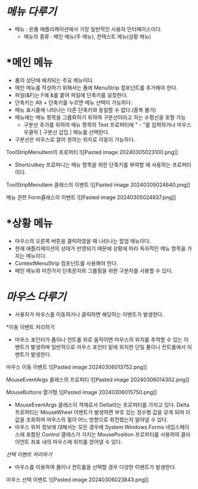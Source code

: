 
# *메뉴 다루기*
- 메뉴 : 윈폼 애플리케이션에서 가장 일반적인 사용자 인터페이스이다.
	- 메뉴의 종류 : 메인 메뉴(주 메뉴), 컨텍스트 메뉴(상황 메뉴)

# *메인 메뉴 
- 폼의 상단에 배치되는 주요 메뉴이다.
- 메인 메뉴를 작성하기 위해서는 폼에 MenuStrip 컴포넌트를 추가해야 한다.
- 파일(&F)는 F에 &를 붙여 파일에 단축키를 설정한다.
- 단축키는 Alt + 단축키를 누르면 메뉴 선택이 가능하다.
- 메뉴 표시줄에 나타나는 다른 단축키와 동일할 수 없다.(중복 불가)
- 메뉴에는 메뉴 항목을 그룹화하기 위하여 구분선이라고 하는 수평선을 포함 가능
	- 구분선 추가를 위하여 메뉴 항목의 Text 프로퍼티에 " - "를 입력하거나 마우스 우클릭 [ 구분선 삽입 ] 메뉴를 선택한다.
- 구분선은 마우스로 끌어 원하는 위치로 이동이 가능하다.

ToolStripMenuItem의 프로퍼티
![[Pasted image 20240305023100.png]]
- Shortcutkey 프로퍼니는 메뉴 항목을 위한 단축키를 부여할 때 사용하는 프로퍼티이다. 

ToolStripMenuItem 클래스의 이벤트
![[Pasted image 20240305024640.png]]

메뉴 관련 Form클래스의 이벤트
![[Pasted image 20240305024937.png]]



# *상황 메뉴
- 마우스의 오른쪽 버튼을 클릭하였을 때 나타나는 팝업 메뉴이다.
- 현재 애플리케이션의 상태가 반영되기 때문에 상황에 따라 독자적인 메뉴 항목을 가지는 메뉴이다.
- ContextMenuStrip 컴포넌트를 사용해야 한다.
- 메인 메뉴와 마찬가지 단축문자와 그룹핑을 위한 구분자를 사용할 수 있다.

# *마우스 다루기*
- 사용자가 마우스를 이동하거나 클릭하면 해당하는 이벤트가 발생한다.

*이동 이벤트 처리하기
- 마우스 포인터가 폼이나 컨트롤 위로 움직이면 마우스의 위치를 추적할 수 있는 이벤트가 발생하며 일반적으로 마우스 포인터 밑에 위치한 단일 폼이나 컨트롤에서 이벤트가 발생한다.

마우스 이동 이벤트
![[Pasted image 20240306013752.png]]

MouseEventArgs 클래스의 프로퍼티
![[Pasted image 20240306014302.png]]

MouseButtons 열거형
![[Pasted image 20240306015750.png]]
- MouseEventArgs 클래스이 객체로서 Delta라는 프로퍼티를 가지고 있다. Delta프로퍼티는 MouseWheel 이벤트가 발생하면 부호 있는 정수형 값을 갖게 되며 이 값을 조회하여 마우스의 휠이 어느 방향으로 회전했는지 알아낼 수 있다.
- 마우스 위피 정보에 대해서는 모든 경우에 System.Windows.Forms 네임스페이스에 포함된 Control 클래스가 가지는 MousePosition 프로퍼티를 사용하여 클라이언트 좌표 내의 마우스에 위치를 얻어낼 수 있다.


*선택 이벤트 처리하기*
- 마우스를 이용하여 폼이나 컨트롤을 선택할 경우 다양한 이벤트가 발생한다.

마우스 선택 이벤트
![[Pasted image 20240306023843.png]]
